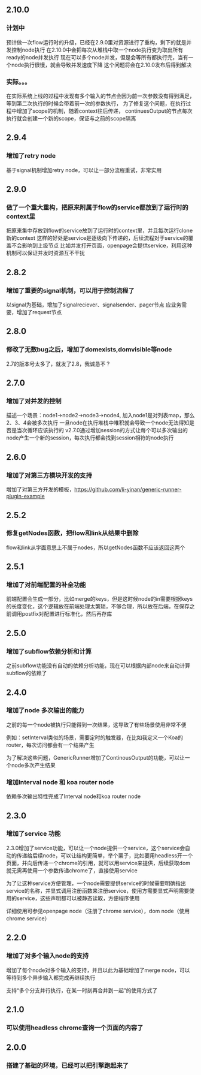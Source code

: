 ## 2.10.0

### 计划中
预计做一次flow运行时的升级，已经在2.9.0里对资源进行了重构，剩下的就是并发控制node执行
在2.10.0中会把每次从堆栈中取一个node执行变为取出所有ready的node并发执行
现在可以多个node并发，但是会等所有都执行完，当有一个node执行很慢，就会导致并发速度下降
这个问题将会在2.10.0发布后得到解决
### 实际。。。
在实际系统上线的过程中发现有多个输入的节点会因为前一次参数没有得到满足，
等到第二次执行的时候会带着前一次的参数执行，
为了修复这个问题，在执行过程中增加了scope的机制，随着context往后传递，
continuesOutput的节点每次执行就会创建一个新的scope，保证与之前的scope隔离

## 2.9.4

### 增加了retry node
基于signal机制增加retry node，可以让一部分流程重试，非常实用

## 2.9.0

### 做了一个重大重构，把原来附属于flow的service都放到了运行时的context里
把原来集中存放到flow的service放到了运行时的context里，并且每次运行clone新的context
这样的好处是service是逐级向下传递的，后续流程对于service的覆盖不会影响到上级节点
比如并发打开页面，openpage会提供service，利用这种机制可以保证并发时资源互不干扰

## 2.8.2

### 增加了重要的signal机制，可以用于控制流程了
以signal为基础，增加了signalreciever、signalsender、pager节点
应业务需要，增加了request节点

## 2.8.0

### 修改了无数bug之后，增加了domexists,domvisible等node
2.7的版本号太多了，就发了2.8，我诚恳不？

## 2.7.0

### 增加了对并发的控制
描述一个场景：node1->node2->node3->node4, 加入node1是对列表map，那么2、3、4会被多次执行
一旦node在执行堆栈中堆积就会导致一个node无法得知是否是当次循环应该执行的
v2.7.0通过增加session的方式让每个可以多次输出的node产生一个新的session，每次执行都会找到session相符的node执行

## 2.6.0

### 增加了对第三方模块开发的支持
增加了对第三方开发的模板，https://github.com/li-yinan/generic-runner-plugin-example

## 2.5.2

### 修复getNodes函数，把flow和link从结果中删除
flow和link从字面意思上不属于nodes，所以getNodes函数不应该返回这两个

## 2.5.1

###  增加了对前端配置的补全功能
前端配置会生成一部分，比如merge的keys，但是这时候node的in需要根据keys的长度变化，这个逻辑放在前端处理太繁琐，不够合理，所以放在后端，在保存之前调用postfix对配置进行标准化，然后再存库

## 2.5.0

### 增加了subflow依赖分析和计算

之前subflow功能没有自动的依赖分析功能，现在可以根据内部node来自动计算subflow的依赖了

## 2.4.0

### 增加了node 多次输出的能力

之前的每一个node被执行只能得到一次结果，这导致了有些场景使用非常不便

例如：setInterval类似的场景，需要定时的触发器，在比如我定义一个Koa的router，每次访问都会有一个结果产生

为了解决这些问题，GenericRunner增加了ContinousOutput的功能，可以让一个node多次产生结果

### 增加Interval node 和 koa router node

依赖多次输出特性完成了Interval node和koa router node



## 2.3.0

### 增加了service 功能

2.3.0增加了service功能，可以让一个node提供一个service，这个service会自动的传递给后续node，可以让结构更简单，举个栗子，比如要用headless开一个页面，并向后传递一个chrome的引用，就可以用service来提供，后续获取dom就无需再使用一个参数传递chrome了，直接使用service

为了让这种service方便管理，一个node需要提供service的时候需要明确指出service的名称，并显式调用注册函数来注册service，使用方需要显式声明需要使用的service，这些声明都可以被静态读取，方便程序使用

详细使用可参见openpage node（注册了chrome service），dom node（使用chrome service）

## 2.2.0

### 增加了对多个输入node的支持

增加了每个node对多个输入的支持，并且以此为基础增加了merge node，可以等待到多个异步输入都完成再继续执行

支持“多个分支并行执行，在某一时刻再合并到一起”的使用方式了

## 2.1.0

### 可以使用headless chrome查询一个页面的内容了

## 2.0.0

### 搭建了基础的环境，已经可以把引擎跑起来了
